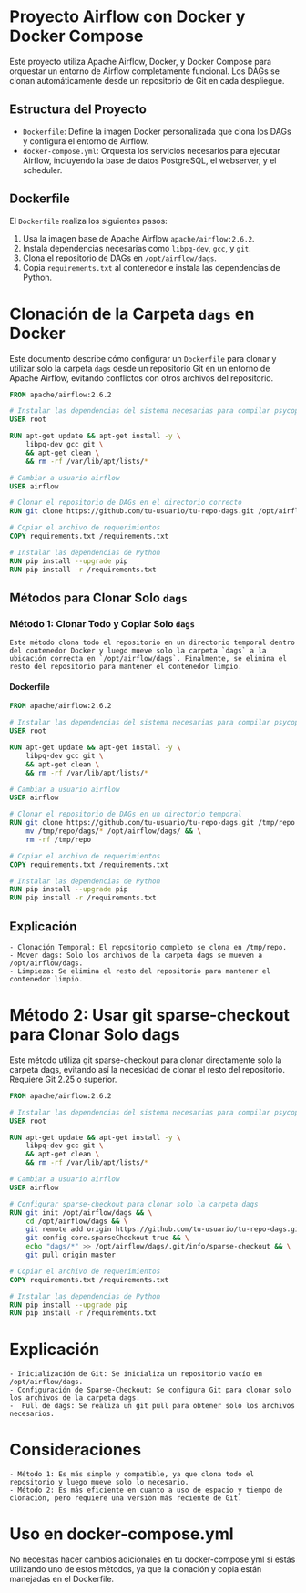 # Proyecto Airflow con Docker y Docker Compose

Este proyecto utiliza Apache Airflow, Docker, y Docker Compose para orquestar un entorno de Airflow completamente funcional. Los DAGs se clonan automáticamente desde un repositorio de Git en cada despliegue.

## Estructura del Proyecto

- `Dockerfile`: Define la imagen Docker personalizada que clona los DAGs y configura el entorno de Airflow.
- `docker-compose.yml`: Orquesta los servicios necesarios para ejecutar Airflow, incluyendo la base de datos PostgreSQL, el webserver, y el scheduler.

## Dockerfile

El `Dockerfile` realiza los siguientes pasos:

1. Usa la imagen base de Apache Airflow `apache/airflow:2.6.2`.
2. Instala dependencias necesarias como `libpq-dev`, `gcc`, y `git`.
3. Clona el repositorio de DAGs en `/opt/airflow/dags`.
4. Copia `requirements.txt` al contenedor e instala las dependencias de Python.



# Clonación de la Carpeta `dags` en Docker

Este documento describe cómo configurar un `Dockerfile` para clonar y utilizar solo la carpeta `dags` desde un repositorio Git en un entorno de Apache Airflow, evitando conflictos con otros archivos del repositorio.

```dockerfile
FROM apache/airflow:2.6.2

# Instalar las dependencias del sistema necesarias para compilar psycopg2
USER root

RUN apt-get update && apt-get install -y \
    libpq-dev gcc git \
    && apt-get clean \
    && rm -rf /var/lib/apt/lists/*

# Cambiar a usuario airflow
USER airflow

# Clonar el repositorio de DAGs en el directorio correcto
RUN git clone https://github.com/tu-usuario/tu-repo-dags.git /opt/airflow/dags

# Copiar el archivo de requerimientos
COPY requirements.txt /requirements.txt

# Instalar las dependencias de Python
RUN pip install --upgrade pip
RUN pip install -r /requirements.txt
```

## Métodos para Clonar Solo `dags`

### Método 1: Clonar Todo y Copiar Solo `dags`

    Este método clona todo el repositorio en un directorio temporal dentro del contenedor Docker y luego mueve solo la carpeta `dags` a la ubicación correcta en `/opt/airflow/dags`. Finalmente, se elimina el resto del repositorio para mantener el contenedor limpio.

#### Dockerfile

```dockerfile
FROM apache/airflow:2.6.2

# Instalar las dependencias del sistema necesarias para compilar psycopg2 y git
USER root

RUN apt-get update && apt-get install -y \
    libpq-dev gcc git \
    && apt-get clean \
    && rm -rf /var/lib/apt/lists/*

# Cambiar a usuario airflow
USER airflow

# Clonar el repositorio de DAGs en un directorio temporal
RUN git clone https://github.com/tu-usuario/tu-repo-dags.git /tmp/repo && \
    mv /tmp/repo/dags/* /opt/airflow/dags/ && \
    rm -rf /tmp/repo

# Copiar el archivo de requerimientos
COPY requirements.txt /requirements.txt

# Instalar las dependencias de Python
RUN pip install --upgrade pip
RUN pip install -r /requirements.txt
```
## Explicación
    - Clonación Temporal: El repositorio completo se clona en /tmp/repo.
    - Mover dags: Solo los archivos de la carpeta dags se mueven a /opt/airflow/dags.
    - Limpieza: Se elimina el resto del repositorio para mantener el contenedor limpio.

# Método 2: Usar git sparse-checkout para Clonar Solo dags
Este método utiliza git sparse-checkout para clonar directamente solo la carpeta dags, evitando así la necesidad de clonar el resto del repositorio. Requiere Git 2.25 o superior.

```dockerfile
FROM apache/airflow:2.6.2

# Instalar las dependencias del sistema necesarias para compilar psycopg2 y git
USER root

RUN apt-get update && apt-get install -y \
    libpq-dev gcc git \
    && apt-get clean \
    && rm -rf /var/lib/apt/lists/*

# Cambiar a usuario airflow
USER airflow

# Configurar sparse-checkout para clonar solo la carpeta dags
RUN git init /opt/airflow/dags && \
    cd /opt/airflow/dags && \
    git remote add origin https://github.com/tu-usuario/tu-repo-dags.git && \
    git config core.sparseCheckout true && \
    echo "dags/*" >> /opt/airflow/dags/.git/info/sparse-checkout && \
    git pull origin master

# Copiar el archivo de requerimientos
COPY requirements.txt /requirements.txt

# Instalar las dependencias de Python
RUN pip install --upgrade pip
RUN pip install -r /requirements.txt
```

# Explicación
    - Inicialización de Git: Se inicializa un repositorio vacío en /opt/airflow/dags.
    - Configuración de Sparse-Checkout: Se configura Git para clonar solo los archivos de la carpeta dags.
    -  Pull de dags: Se realiza un git pull para obtener solo los archivos necesarios.

# Consideraciones
    - Método 1: Es más simple y compatible, ya que clona todo el repositorio y luego mueve solo lo necesario.
    - Método 2: Es más eficiente en cuanto a uso de espacio y tiempo de clonación, pero requiere una versión más reciente de Git.

# Uso en docker-compose.yml
No necesitas hacer cambios adicionales en tu docker-compose.yml si estás utilizando uno de estos métodos, ya que la clonación y copia están manejadas en el Dockerfile.